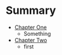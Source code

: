 # Summary

* [Chapter One](chapter_one.md)
   * Something
* [Chapter Two](chapter_two.md)
   * first

